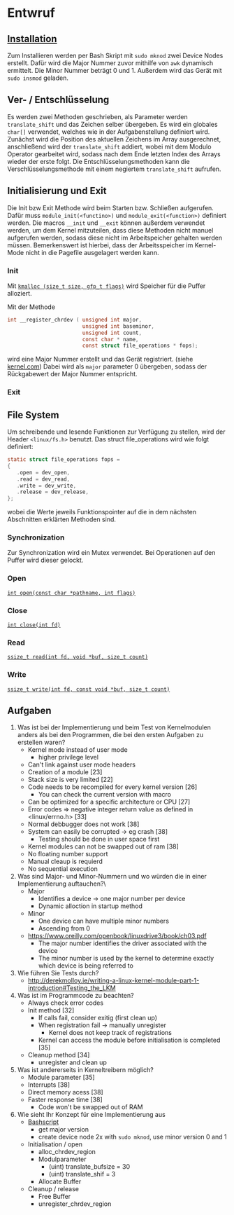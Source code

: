 # Entwruf


## [Installation](https://www.oreilly.com/library/view/linux-device-drivers/0596000081/ch03s02.html)
Zum Installieren werden per Bash Skript mit `sudo mknod` zwei Device Nodes erstellt.
Dafür wird die Major Nummer zuvor mithilfe von `awk` dynamisch ermittelt. Die Minor Nummer beträgt 0 und 1.
Außerdem wird das Gerät mit `sudo insmod` geladen.

## Ver- / Entschlüsselung
Es werden zwei Methoden geschrieben, als Parameter werden `translate_shift` und das Zeichen selber übergeben.
Es wird ein globales `char[]` verwendet, welches wie in der Aufgabenstellung definiert wird.
Zunächst wird die Position des aktuellen Zeichens im Array ausgerechnet, anschließend wird der `translate_shift` addiert, 
wobei mit dem Modulo Operator gearbeitet wird, sodass nach dem Ende letzten Index des Arrays wieder der erste folgt.
Die Entschlüsselungsmethoden kann die Verschlüsselungsmethode mit einem negiertem `translate_shift` aufrufen.

## Initialisierung und Exit
Die Init bzw Exit Methode wird beim Starten bzw. Schließen aufgerufen. Dafür muss `module_init(<functino>)` und `module_exit(<function>)` definiert werden.
Die macros `__init` und `__exit` können außerdem verwendet werden, um dem Kernel mitzuteilen, dass diese Methoden nicht manuel aufgerufen werden,
sodass diese nicht im Arbeitspeicher gehalten werden müssen. Bemerkenswert ist hierbei, dass der Arbeitsspeicher im Kernel-Mode nicht in die
Pagefile ausgelagert werden kann.

### Init
Mit [`kmalloc (size_t size, gfp_t flags)`](http://books.gigatux.nl/mirror/kerneldevelopment/0672327201/ch11lev1sec4.html) wird Speicher für die Puffer alloziert.

Mit der Methode
```c
int __register_chrdev (	unsigned int major,
 	                    unsigned int baseminor,
                    	unsigned int count,
 	                    const char * name,
 	                    const struct file_operations * fops);
```
wird eine Major Nummer erstellt und das Gerät registriert. (siehe [kernel.com](https://www.kernel.org/doc/htmldocs/kernel-api/API---register-chrdev.html))
Dabei wird als `major` parameter 0 übergeben, sodass der Rückgabewert der Major Nummer entspricht.

### Exit

## File System
Um schreibende und lesende Funktionen zur Verfügung zu stellen, wird der Header `<linux/fs.h>` benutzt. Das struct file_operations wird wie folgt definiert: 
```c 
static struct file_operations fops =
{
   .open = dev_open,
   .read = dev_read,
   .write = dev_write,
   .release = dev_release,
};
```
wobei die Werte jeweils Funktionspointer auf die in dem nächsten Abschnitten erklärten Methoden sind.

### Synchronization
Zur Synchronization wird ein Mutex verwendet. Bei Operationen auf den Puffer wird dieser gelockt.

### Open
[`int open(const char *pathname, int flags)`](https://www.man7.org/linux/man-pages/man2/open.2.html)
### Close
[`int close(int fd)`](https://www.man7.org/linux/man-pages/man2/close.2.html)
### Read
[`ssize_t read(int fd, void *buf, size_t count)`](https://man7.org/linux/man-pages/man2/read.2.html)
### Write
[`ssize_t write(int fd, const void *buf, size_t count)`](https://www.man7.org/linux/man-pages/man2/write.2.html)



## Aufgaben

1. Was ist bei der Implementierung und beim Test von Kernelmodulen anders als bei den Programmen, die bei den ersten Aufgaben zu erstellen waren? 
    - Kernel mode instead of user mode
        - higher privilege level
    - Can't link against user mode headers
    - Creation of a module [23]
    - Stack size is very limited [22]
    - Code needs to be recompiled for every kernel version [26]
        - You can check the current version with macro
    - Can be optimized for a specific architecture or CPU [27]
    - Error codes => negative integer return value as defined in <linux/errno.h> [33]
    - Normal debbugger does not work [38]
    - System can easily be corrupted -> eg crash [38]
        - Testing should be done in user space first
    - Kernel modules can not be swapped out of ram [38]
    - No floating number support
    - Manual cleaup is requierd
    - No sequential execution
2. Was sind Major- und Minor-Nummern und wo würden die in einer Implementierung auftauchen?\
     - Major
        - Identifies a device -> one major number per device
        - Dynamic alloction in startup method
     - Minor
        - One device can have multiple minor numbers
        - Ascending from 0
    - https://www.oreilly.com/openbook/linuxdrive3/book/ch03.pdf
        - The major number identifies the driver associated with the device
        - The minor number is used by the kernel to determine exactly which device is being referred to
3. Wie führen Sie Tests durch? 
    - http://derekmolloy.ie/writing-a-linux-kernel-module-part-1-introduction#Testing_the_LKM
4. Was ist im Programmcode zu beachten?
    - Always check error codes
    - Init method [32]
        - If calls fail, consider exitig (first clean up)
        - When registration fail -> manually unregister
            - Kernel does not keep track of registrations
        - Kernel can access the module before initialisation is completed [35]
    - Cleanup method [34]
        - unregister and clean up
5. Was ist andererseits in Kerneltreibern möglich?
    - Module parameter [35]
    - Interrupts [38]
    - Direct memory acess [38]
    - Faster response time [38]
         - Code won't be swapped out of RAM
6. Wie sieht Ihr Konzept für eine Implementierung aus
    - [Bashscript](https://www.oreilly.com/library/view/linux-device-drivers/0596000081/ch03s02.html)
        - get major version
        - create device node 2x with `sudo mknod`, use minor version 0 and 1
    - Initialisation / open
        - alloc_chrdev_region
        - Modulparameter
            - (uint) translate_bufsize = 30 
            - (uint) translate_shif = 3 
        - Allocate Buffer
    - Cleanup / release
        - Free Buffer
        - unregister_chrdev_region


